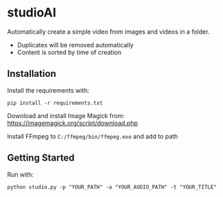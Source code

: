 # studioAI
Automatically create a simple video from images and videos in a folder.
- Duplicates will be removed automatically
- Content is sorted by time of creation


## Installation
Install the requirements with:

```
pip install -r requirements.txt
```
Download and install Image Magick from:
https://imagemagick.org/script/download.php

Install FFmpeg to `C:/ffmpeg/bin/ffmpeg.exe` and add to path

## Getting Started
Run with:
```
python studio.py -p "YOUR_PATH" -a "YOUR_AUDIO_PATH" -t "YOUR_TITLE"
```
